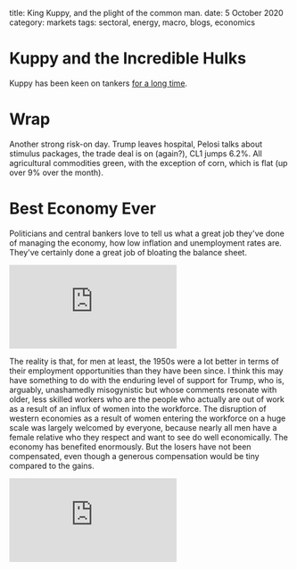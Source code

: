 title: King Kuppy, and the plight of the common man.
date: 5 October 2020
category: markets
tags: sectoral, energy, macro, blogs, economics

# Kuppy and the Incredible Hulks

Kuppy has been keen on tankers [for a long time](https://adventuresincapitalism.com/2020/10/02/on-inflection-investing/).

# Wrap

Another strong risk-on day. 
Trump leaves hospital, Pelosi talks about stimulus packages, the trade deal is on (again?), CL1 jumps 6.2%.
All agricultural commodities green, with the exception of corn, which is flat (up over 9% over the month).

# Best Economy Ever

Politicians and central bankers love to tell us what a great job they've done of managing the economy, how low inflation and unemployment rates are. They've certainly done a great job of bloating the balance sheet. 

<div class="embed-container"><iframe src="https://fred.stlouisfed.org/graph/graph-landing.php?g=wmRS&width=670&height=475" scrolling="no" frameborder="0" style="overflow:hidden;" allowTransparency="true" loading="lazy"></iframe></div><script src="https://fred.stlouisfed.org/graph/js/embed.js" type="text/javascript"></script>

The reality is that, for men at least, the 1950s were a lot better in terms of their employment opportunities than they have been since. 
I think this may have something to do with the enduring level of support for Trump, who is, arguably, unashamedly misogynistic but whose comments resonate with older, less skilled workers who are the people who actually are out of work as a result of an influx of women into the workforce. 
The disruption of western economies as a result of women entering the workforce on a huge scale was largely welcomed by everyone, because nearly all men have a female relative who they respect and want to see do well economically. The economy has benefited enormously. But the losers have not been compensated, even though a generous compensation would be tiny compared to the gains. 

<div class="embed-container"><iframe src="https://fred.stlouisfed.org/graph/graph-landing.php?g=ws19&width=670&height=475" scrolling="no" frameborder="0" style="overflow:hidden;" allowTransparency="true" loading="lazy"></iframe></div><script src="https://fred.stlouisfed.org/graph/js/embed.js" type="text/javascript"></script>